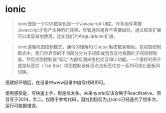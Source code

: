 # ionic
>Ionic既是一个CSS框架也是一个Javascript UI库。许多组件需要Javascript才能产生神奇的效果，尽管通常组件不需要编码，通过框架扩展可以很容易地使用，比如我们的AngularIonic扩展。

>Ionic遵循视图控制模式，通俗的理解和 Cocoa 触摸框架相似。在视图控制模式中，我们将界面的不同部分分为子视图或包含其他视图的子视图控制器。然后视图控制器“驱动”内部视图来提供交互和UI功能。一个很好的例子就是标签栏（Tab Bar）视图控制器处理点击标签栏在一系列可视化面板间切换。


搭建好环境后，在目录中www目录中编写代码即可。

使用感受是，可快速上手，但是坑太多。未来hybrid应该会略于ReactNative。项目写于2014，大二。仅限于参考代码，因为到目前为止ionic已经迭代了很多次，运行可能报错误。